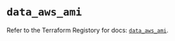# `data_aws_ami`

Refer to the Terraform Registory for docs: [`data_aws_ami`](https://registry.terraform.io/providers/hashicorp/aws/5.6.1/docs/data-sources/ami).
